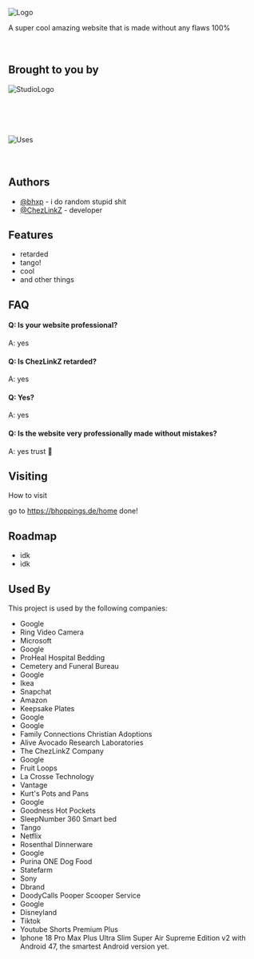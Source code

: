 
![Logo](https://i.imgur.com/xxg3McV.png)



A super cool amazing website that is made without any flaws 100%

ㅤ

## Brought to you by
![StudioLogo](https://i.imgur.com/3bOeJmm.png)

ㅤ
ㅤ
ㅤ


ㅤ
ㅤ

![Uses](https://i.imgur.com/Lao8bUJ.png)
ㅤ
ㅤ
ㅤ

ㅤ
## Authors

- [@bhxp](https://www.github.com/bhxp) - i do random stupid shit
- [@ChezLinkZ](https://www.github.com/ChezLinkZ) - developer


## Features

- retarded
- tango!
- cool
- and other things


## FAQ

#### Q: Is your website professional?

A: yes

#### Q: Is ChezLinkZ retarded?

A: yes

#### Q: Yes?

A: yes

#### Q: Is the website very professionally made without mistakes?

A: yes trust 🙏

## Visiting

How to visit

go to https://bhoppings.de/home
done!
    
## Roadmap

- idk
- idk


## Used By

This project is used by the following companies:

- Google
- Ring Video Camera
- Microsoft
- Google
- ProHeal Hospital Bedding
- Cemetery and Funeral Bureau
- Google
- Ikea
- Snapchat
- Amazon
- Keepsake Plates
- Google
- Google
- Family Connections Christian Adoptions
- Alive Avocado Research Laboratories
- The ChezLinkZ Company
- Google
- Fruit Loops
- La Crosse Technology
- Vantage
- Kurt's Pots and Pans
- Google
- Goodness Hot Pockets
- SleepNumber 360 Smart bed
- Tango
- Netflix
- Rosenthal Dinnerware
- Google
- Purina ONE Dog Food
- Statefarm
- Sony
- Dbrand
- DoodyCalls Pooper Scooper Service
- Google
- Disneyland
- Tiktok
- Youtube Shorts Premium Plus
- Iphone 18 Pro Max Plus Ultra Slim Super Air Supreme Edition v2 with Android 47, the smartest Android version yet.
